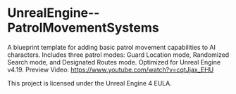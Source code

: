 # UnrealEngine--PatrolMovementSystems
A blueprint template for adding basic patrol movement capabilities to AI characters. Includes three patrol modes: Guard Location mode, Randomized Search mode, and Designated Routes mode. Optimized for Unreal Engine v4.19. Preview Video: https://www.youtube.com/watch?v=cqtJjax_EHU

This project is licensed under the Unreal Engine 4 EULA.
